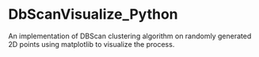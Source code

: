 # DbScanVisualize_Python
An implementation of DBScan clustering algorithm on randomly generated 2D points using matplotlib to visualize the process.
